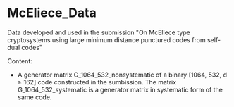 # McEliece_Data

Data developed and used in the submission "On McEliece type cryptosystems using large minimum distance punctured codes from self-dual codes"

Content: 

- A generator matrix G_1064_532_nonsystematic of a binary [1064, 532, d &ge; 162] code constructed in the sumbission.
  The matrix G_1064_532_systematic is a generator matrix in systematic form of the same code.
